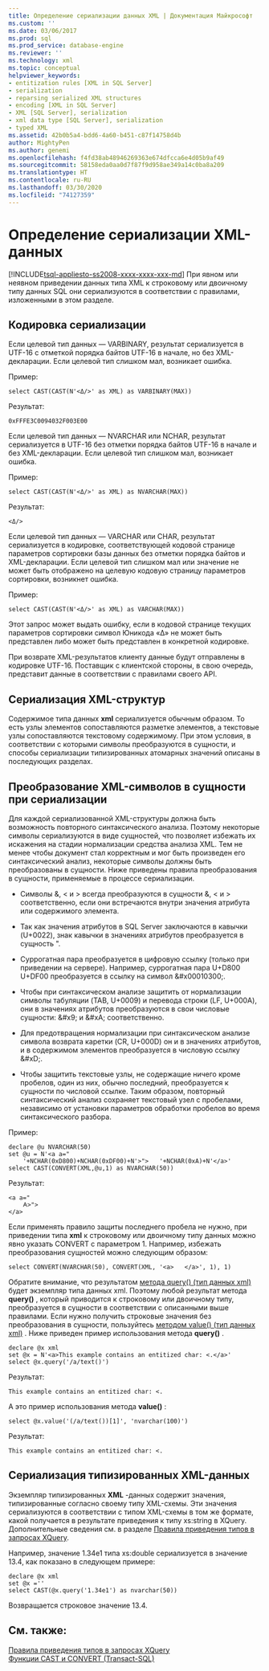 ```yaml
---
title: Определение сериализации данных XML | Документация Майкрософт
ms.custom: ''
ms.date: 03/06/2017
ms.prod: sql
ms.prod_service: database-engine
ms.reviewer: ''
ms.technology: xml
ms.topic: conceptual
helpviewer_keywords:
- entitization rules [XML in SQL Server]
- serialization
- reparsing serialized XML structures
- encoding [XML in SQL Server]
- XML [SQL Server], serialization
- xml data type [SQL Server], serialization
- typed XML
ms.assetid: 42b0b5a4-bdd6-4a60-b451-c87f14758d4b
author: MightyPen
ms.author: genemi
ms.openlocfilehash: f4fd38ab48946269363e674dfcca6e4d05b9af49
ms.sourcegitcommit: 58158eda0aa0d7f87f9d958ae349a14c0ba8a209
ms.translationtype: HT
ms.contentlocale: ru-RU
ms.lasthandoff: 03/30/2020
ms.locfileid: "74127359"
---
```

# <a name="define-the-serialization-of-xml-data"></a>Определение сериализации XML-данных
[!INCLUDE[tsql-appliesto-ss2008-xxxx-xxxx-xxx-md](../../includes/tsql-appliesto-ss2008-xxxx-xxxx-xxx-md.md)]
  При явном или неявном приведении данных типа XML к строковому или двоичному типу данных SQL они сериализуются в соответствии с правилами, изложенными в этом разделе.  
  
## <a name="serialization-encoding"></a>Кодировка сериализации  
 Если целевой тип данных — VARBINARY, результат сериализуется в UTF-16 с отметкой порядка байтов UTF-16 в начале, но без XML-декларации. Если целевой тип слишком мал, возникает ошибка.  
  
 Пример:  
  
```  
select CAST(CAST(N'<Δ/>' as XML) as VARBINARY(MAX))  
```  
  
 Результат:  
  
```  
0xFFFE3C0094032F003E00  
```  
  
 Если целевой тип данных — NVARCHAR или NCHAR, результат сериализуется в UTF-16 без отметки порядка байтов UTF-16 в начале и без XML-декларации. Если целевой тип слишком мал, возникает ошибка.  
  
 Пример:  
  
```  
select CAST(CAST(N'<Δ/>' as XML) as NVARCHAR(MAX))  
```  
  
 Результат:  
  
```  
<Δ/>  
```  
  
 Если целевой тип данных — VARCHAR или CHAR, результат сериализуется в кодировке, соответствующей кодовой странице параметров сортировки базы данных без отметки порядка байтов и XML-декларации. Если целевой тип слишком мал или значение не может быть отображено на целевую кодовую страницу параметров сортировки, возникнет ошибка.  
  
 Пример:  
  
```  
select CAST(CAST(N'<Δ/>' as XML) as VARCHAR(MAX))  
```  
  
 Этот запрос может выдать ошибку, если в кодовой странице текущих параметров сортировки символ Юникода «Δ» не может быть представлен либо может быть представлен в конкретной кодировке.  
  
 При возврате XML-результатов клиенту данные будут отправлены в кодировке UTF-16. Поставщик с клиентской стороны, в свою очередь, представит данные в соответствии с правилами своего API.  
  
## <a name="serialization-of-the-xml-structures"></a>Сериализация XML-структур  
 Содержимое типа данных **xml** сериализуется обычным образом. То есть узлы элементов сопоставляются разметке элементов, а текстовые узлы сопоставляются текстовому содержимому. При этом условия, в соответствии с которыми символы преобразуются в сущности, и способы сериализации типизированных атомарных значений описаны в последующих разделах.  
  
## <a name="entitization-of-xml-characters-during-serialization"></a>Преобразование XML-символов в сущности при сериализации  
 Для каждой сериализованной XML-структуры должна быть возможность повторного синтаксического анализа. Поэтому некоторые символы сериализуются в виде сущностей, что позволяет избежать их искажения на стадии нормализации средства анализа XML. Тем не менее чтобы документ стал корректным и мог быть произведен его синтаксический анализ, некоторые символы должны быть преобразованы в сущности. Ниже приведены правила преобразования в сущности, применяемые в процессе сериализации.  
  
-   Символы &, \< и > всегда преобразуются в сущности &amp;, &lt; и &gt; соответственно, если они встречаются внутри значения атрибута или содержимого элемента.  
  
-   Так как значения атрибутов в SQL Server заключаются в кавычки (U+0022), знак кавычки в значениях атрибутов преобразуется в сущность &quot;.  
  
-   Суррогатная пара преобразуется в цифровую ссылку (только при приведении на сервере). Например, суррогатная пара U+D800 U+DF00 преобразуется в ссылку на символ &\#x00010300;.  
  
-   Чтобы при синтаксическом анализе защитить от нормализации символы табуляции (TAB, U+0009) и перевода строки (LF, U+000A), они в значениях атрибутов преобразуются в свои числовые сущности: &\#x9; и &\#xA; соответственно.  
  
-   Для предотвращения нормализации при синтаксическом анализе символа возврата каретки (CR, U+000D) он и в значениях атрибутов, и в содержимом элементов преобразуется в числовую ссылку &\#xD;.  
  
-   Чтобы защитить текстовые узлы, не содержащие ничего кроме пробелов, один из них, обычно последний, преобразуется к сущности по числовой ссылке. Таким образом, повторный синтаксический анализ сохраняет текстовый узел с пробелами, независимо от установки параметров обработки пробелов во время синтаксического разбора.  
  
 Пример:  
  
```  
declare @u NVARCHAR(50)  
set @u = N'<a a="  
    '+NCHAR(0xD800)+NCHAR(0xDF00)+N'>">   '+NCHAR(0xA)+N'</a>'  
select CAST(CONVERT(XML,@u,1) as NVARCHAR(50))  
```  
  
 Результат:  
  
```  
<a a="  
    𐌀>">     
</a>  
```  
  
 Если применять правило защиты последнего пробела не нужно, при приведении типа **xml** к строковому или двоичному типу данных можно явно указать CONVERT с параметром 1. Например, избежать преобразования сущностей можно следующим образом:  
  
```  
select CONVERT(NVARCHAR(50), CONVERT(XML, '<a>   </a>', 1), 1)  
```  
  
 Обратите внимание, что результатом [метода query() (тип данных xml)](../../t-sql/xml/query-method-xml-data-type.md) будет экземпляр типа данных xml. Поэтому любой результат метода **query()** , который приводится к строковому или двоичному типу, преобразуется в сущности в соответствии с описанными выше правилами. Если нужно получить строковые значения без преобразования в сущности, пользуйтесь [методом value() (тип данных xml)](../../t-sql/xml/value-method-xml-data-type.md) . Ниже приведен пример использования метода **query()** .  
  
```  
declare @x xml  
set @x = N'<a>This example contains an entitized char: <.</a>'  
select @x.query('/a/text()')  
```  
  
 Результат:  
  
```  
This example contains an entitized char: <.  
```  
  
 А это пример использования метода **value()** :  
  
```  
select @x.value('(/a/text())[1]', 'nvarchar(100)')  
```  
  
 Результат:  
  
```  
This example contains an entitized char: <.  
```  
  
## <a name="serializing-a-typed-xml-data-type"></a>Сериализация типизированных XML-данных  
 Экземпляр типизированных **XML** -данных содержит значения, типизированные согласно своему типу XML-схемы. Эти значения сериализуются в соответствии с типом XML-схемы в том же формате, какой получается в результате приведения к типу xs:string в XQuery. Дополнительные сведения см. в разделе [Правила приведения типов в запросах XQuery](../../xquery/type-casting-rules-in-xquery.md).  
  
 Например, значение 1.34e1 типа xs:double сериализуется в значение 13.4, как показано в следующем примере:  
  
```  
declare @x xml  
set @x =''  
select CAST(@x.query('1.34e1') as nvarchar(50))  
```  
  
 Возвращается строковое значение 13.4.  
  
## <a name="see-also"></a>См. также:  
 [Правила приведения типов в запросах XQuery](../../xquery/type-casting-rules-in-xquery.md)   
 [Функции CAST и CONVERT (Transact-SQL)](../../t-sql/functions/cast-and-convert-transact-sql.md)  
  
  
